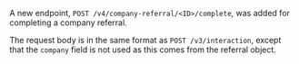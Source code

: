 A new endpoint, `POST /v4/company-referral/<ID>/complete`, was added for completing a company referral.

The request body is in the same format as `POST /v3/interaction`, except that the `company` field is not used as this comes from the referral object.
